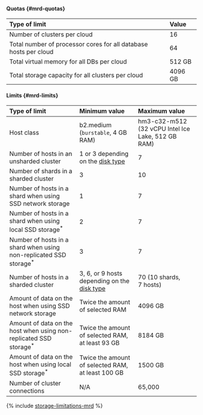 #### Quotas {#mrd-quotas}

| Type of limit | Value |
|:-------------------------------------------------------------------------------|:---------|
| Number of clusters per cloud | 16 |
| Total number of processor cores for all database hosts per cloud | 64 |
| Total virtual memory for all DBs per cloud | 512 GB |
| Total storage capacity for all clusters per cloud | 4096 GB |

#### Limits {#mrd-limits}


| Type of limit | Minimum value | Maximum value |
|:----------------------------------------------------------------------------------------------------------|:--------------------------------------|:--------------------------------------------------|
| Host class | b2.medium (`burstable`, 4 GB RAM) | hm3-c32-m512 (32 vCPU Intel Ice Lake, 512 GB RAM) |
| Number of hosts in an unsharded cluster | 1 or 3 depending on the [disk type](../../managed-redis/concepts/storage.md#storage-type-selection) | 7 |
| Number of shards in a sharded cluster | 3 | 10 |
| Number of hosts in a shard when using SSD network storage | 1 | 7 |
| Number of hosts in a shard when using local SSD storage<sup>*</sup> | 2 | 7 |
| Number of hosts in a shard when using non-replicated SSD storage<sup>*</sup> | 3 | 7 |
| Number of hosts in a sharded cluster | 3, 6, or 9 hosts depending on the [disk type](../../managed-redis/concepts/storage.md#storage-type-selection) | 70 (10 shards, 7 hosts) |
| Amount of data on the host when using SSD network storage | Twice the amount of selected RAM | 4096 GB |
| Amount of data on the host when using non-replicated SSD storage<sup>*</sup> | Twice the amount of selected RAM, at least 93 GB | 8184 GB |
| Amount of data on the host when using local SSD storage<sup>*</sup> | Twice the amount of selected RAM, at least 100 GB | 1500 GB |
| Number of cluster connections | N/A | 65,000 |

{% include [storage-limitations-mrd](./mrd/storage-limitations-note.md) %}

